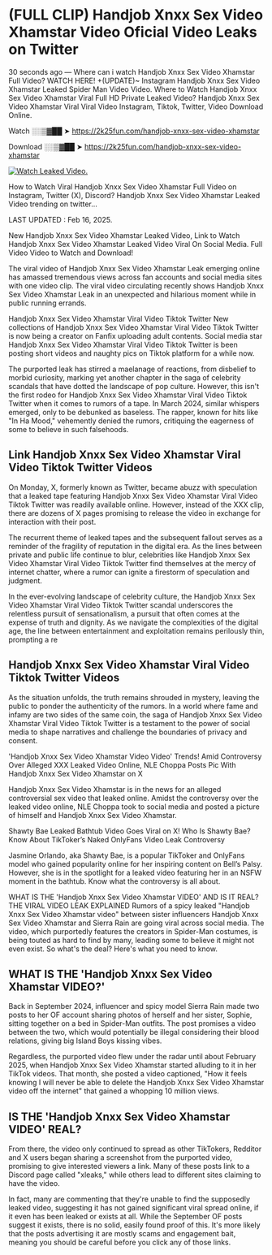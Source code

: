 # (FULL CLIP) Handjob Xnxx Sex Video Xhamstar Video Oficial Video Leaks on Twitter

30 seconds ago — Where can i watch Handjob Xnxx Sex Video Xhamstar Full Video? WATCH HERE! +(UPDATE)~ Instagram Handjob Xnxx Sex Video Xhamstar Leaked Spider Man Video Video. Where to Watch Handjob Xnxx Sex Video Xhamstar Viral Full HD Private Leaked Video? Handjob Xnxx Sex Video Xhamstar Viral Viral Video Instagram, Tiktok, Twitter, Video Download Online.

Watch ░░▒▓██ ➤ https://2k25fun.com/handjob-xnxx-sex-video-xhamstar

Download ░░▒▓██ ➤ https://2k25fun.com/handjob-xnxx-sex-video-xhamstar

[![Watch Leaked Video.](https://miro.medium.com/v2/resize:fit:828/format:webp/1*cilzJN44JGOrTw9NJCrNHA.gif "Watch Leaked Video")](https://2k25fun.com/handjob-xnxx-sex-video-xhamstar)

How to Watch Viral Handjob Xnxx Sex Video Xhamstar Full Video on Instagram, Twitter (X), Discord? Handjob Xnxx Sex Video Xhamstar Leaked Video trending on twitter...

LAST UPDATED : Feb 16, 2025.

New Handjob Xnxx Sex Video Xhamstar Leaked Video, Link to Watch Handjob Xnxx Sex Video Xhamstar Leaked Video Viral On Social Media. Full Video Video to Watch and Download!

The viral video of Handjob Xnxx Sex Video Xhamstar Leak emerging online has amassed tremendous views across fan accounts and social media sites with one video clip. The viral video circulating recently shows Handjob Xnxx Sex Video Xhamstar Leak in an unexpected and hilarious moment while in public running errands.

Handjob Xnxx Sex Video Xhamstar Viral Video Tiktok Twitter New collections of Handjob Xnxx Sex Video Xhamstar Viral Video Tiktok Twitter is now being a creator on Fanfix uploading adult contents. Social media star Handjob Xnxx Sex Video Xhamstar Viral Video Tiktok Twitter is been posting short videos and naughty pics on Tiktok platform for a while now.

The purported leak has stirred a maelanage of reactions, from disbelief to morbid curiosity, marking yet another chapter in the saga of celebrity scandals that have dotted the landscape of pop culture. However, this isn't the first rodeo for Handjob Xnxx Sex Video Xhamstar Viral Video Tiktok Twitter when it comes to rumors of a tape. In March 2024, similar whispers emerged, only to be debunked as baseless. The rapper, known for hits like "In Ha Mood," vehemently denied the rumors, critiquing the eagerness of some to believe in such falsehoods.

## Link Handjob Xnxx Sex Video Xhamstar Viral Video Tiktok Twitter Videos

On Monday, X, formerly known as Twitter, became abuzz with speculation that a leaked tape featuring Handjob Xnxx Sex Video Xhamstar Viral Video Tiktok Twitter was readily available online. However, instead of the XXX clip, there are dozens of X pages promising to release the video in exchange for interaction with their post.

The recurrent theme of leaked tapes and the subsequent fallout serves as a reminder of the fragility of reputation in the digital era. As the lines between private and public life continue to blur, celebrities like Handjob Xnxx Sex Video Xhamstar Viral Video Tiktok Twitter find themselves at the mercy of internet chatter, where a rumor can ignite a firestorm of speculation and judgment.

In the ever-evolving landscape of celebrity culture, the Handjob Xnxx Sex Video Xhamstar Viral Video Tiktok Twitter scandal underscores the relentless pursuit of sensationalism, a pursuit that often comes at the expense of truth and dignity. As we navigate the complexities of the digital age, the line between entertainment and exploitation remains perilously thin, prompting a re

##  Handjob Xnxx Sex Video Xhamstar Viral Video Tiktok Twitter Videos

As the situation unfolds, the truth remains shrouded in mystery, leaving the public to ponder the authenticity of the rumors. In a world where fame and infamy are two sides of the same coin, the saga of Handjob Xnxx Sex Video Xhamstar Viral Video Tiktok Twitter is a testament to the power of social media to shape narratives and challenge the boundaries of privacy and consent.

'Handjob Xnxx Sex Video Xhamstar Video Video' Trends! Amid Controversy Over Alleged XXX Leaked Video Online, NLE Choppa Posts Pic With Handjob Xnxx Sex Video Xhamstar on X

Handjob Xnxx Sex Video Xhamstar is in the news for an alleged controversial sex video that leaked online. Amidst the controversy over the leaked video online, NLE Choppa took to social media and posted a picture of himself and Handjob Xnxx Sex Video Xhamstar.

Shawty Bae Leaked Bathtub Video Goes Viral on X! Who Is Shawty Bae? Know About TikToker’s Naked OnlyFans Video Leak Controversy

Jasmine Orlando, aka Shawty Bae, is a popular TikToker and OnlyFans model who gained popularity online for her inspiring content on Bell’s Palsy. However, she is in the spotlight for a leaked video featuring her in an NSFW moment in the bathtub. Know what the controversy is all about.

WHAT IS THE 'Handjob Xnxx Sex Video Xhamstar VIDEO' AND IS IT REAL? THE VIRAL VIDEO LEAK EXPLAINED Rumors of a spicy leaked "Handjob Xnxx Sex Video Xhamstar video" between sister influencers Handjob Xnxx Sex Video Xhamstar and Sierra Rain are going viral across social media. The video, which purportedly features the creators in Spider-Man costumes, is being touted as hard to find by many, leading some to believe it might not even exist. So what's the deal? Here's what you need to know.

## WHAT IS THE 'Handjob Xnxx Sex Video Xhamstar VIDEO?'

Back in September 2024, influencer and spicy model Sierra Rain made two posts to her OF account sharing photos of herself and her sister, Sophie, sitting together on a bed in Spider-Man outfits. The post promises a video between the two, which would potentially be illegal considering their blood relations, giving big Island Boys kissing vibes.

Regardless, the purported video flew under the radar until about February 2025, when Handjob Xnxx Sex Video Xhamstar started alluding to it in her TikTok videos. That month, she posted a video captioned, "How it feels knowing I will never be able to delete the Handjob Xnxx Sex Video Xhamstar video off the internet" that gained a whopping 10 million views.

## IS THE 'Handjob Xnxx Sex Video Xhamstar VIDEO' REAL?

From there, the video only continued to spread as other TikTokers, Redditor and X users began sharing a screenshot from the purported video, promising to give interested viewers a link. Many of these posts link to a Discord page called "xleaks," while others lead to different sites claiming to have the video.

In fact, many are commenting that they're unable to find the supposedly leaked video, suggesting it has not gained significant viral spread online, if it even has been leaked or exists at all. While the September OF posts suggest it exists, there is no solid, easily found proof of this. It's more likely that the posts advertising it are mostly scams and engagement bait, meaning you should be careful before you click any of those links.